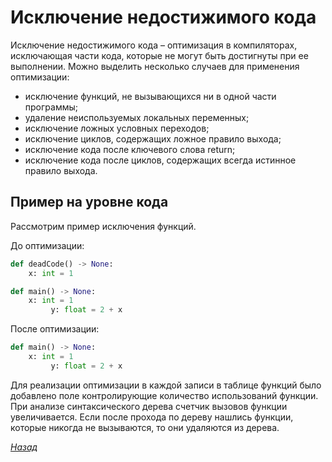 # Исключение недостижимого кода

Исключение недостижимого кода – оптимизация в компиляторах, исключающая части кода, которые не могут быть достигнуты при ее выполнении. Можно выделить несколько случаев для применения оптимизации:
* исключение функций, не вызывающихся ни в одной части программы;
* удаление неиспользуемых локальных переменных;
* исключение ложных условных переходов;
* исключение циклов, содержащих ложное правило выхода;
* исключение кода после ключевого слова return;
* исключение кода после циклов, содержащих всегда истинное правило выхода.

## Пример на уровне кода

Рассмотрим пример исключения функций.

До оптимизации:

```py
def deadCode() -> None:
    x: int = 1

def main() -> None:
    x: int = 1
         y: float = 2 + x
```

После оптимизации:

```py
def main() -> None:
    x: int = 1
         y: float = 2 + x
```


Для реализации оптимизации в каждой записи в таблице функций было добавлено поле контролирующие количество использований функции. При анализе синтаксического дерева счетчик вызовов функции увеличивается. Если после прохода по дереву нашлись функции, которые никогда не вызываются, то они удаляются из дерева.

[_Назад_](README.md)
